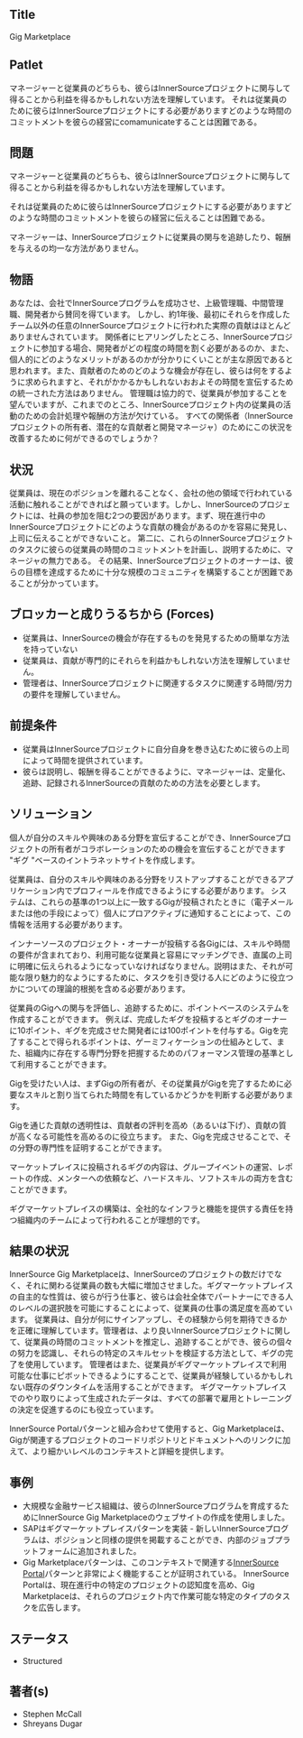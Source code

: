 ## Title

Gig Marketplace

## Patlet  

マネージャーと従業員のどちらも、彼らはInnerSourceプロジェクトに関与して得ることから利益を得るかもしれない方法を理解しています。  それは従業員のために彼らはInnerSourceプロジェクトにする必要がありますどのような時間のコミットメントを彼らの経営にcomamunicateすることは困難である。

## 問題

マネージャーと従業員のどちらも、彼らはInnerSourceプロジェクトに関与して得ることから利益を得るかもしれない方法を理解しています。

それは従業員のために彼らはInnerSourceプロジェクトにする必要がありますどのような時間のコミットメントを彼らの経営に伝えることは困難である。 

マネージャーは、InnerSourceプロジェクトに従業員の関与を追跡したり、報酬を与えるの均一な方法がありません。

## 物語

あなたは、会社でInnerSourceプログラムを成功させ、上級管理職、中間管理職、開発者から賛同を得ています。 しかし、約1年後、最初にそれらを作成したチーム以外の任意のInnerSourceプロジェクトに行われた実際の貢献はほとんどありませんされています。 関係者にヒアリングしたところ、InnerSourceプロジェクトに参加する場合、開発者がどの程度の時間を割く必要があるのか、また、個人的にどのようなメリットがあるのかが分かりにくいことが主な原因であると思われます。また、貢献者のためのどのような機会が存在し、彼らは何をするように求められますと、それがかかるかもしれないおおよその時間を宣伝するための統一された方法はありません。 管理職は協力的で、従業員が参加することを望んでいますが、これまでのところ、InnerSourceプロジェクト内の従業員の活動のための会計処理や報酬の方法が欠けている。 すべての関係者（InnerSourceプロジェクトの所有者、潜在的な貢献者と開発マネージャ）のためにこの状況を改善するために何ができるのでしょうか？

## 状況

従業員は、現在のポジションを離れることなく、会社の他の領域で行われている活動に触れることができればと願っています。しかし、InnerSourceのプロジェクトには、社員の参加を阻む2つの要因があります。まず、現在進行中のInnerSourceプロジェクトにどのような貢献の機会があるのかを容易に発見し、上司に伝えることができないこと。 第二に、これらのInnerSourceプロジェクトのタスクに彼らの従業員の時間のコミットメントを計画し、説明するために、マネージャの無力である。 その結果、InnerSourceプロジェクトのオーナーは、彼らの目標を達成するために十分な規模のコミュニティを構築することが困難であることが分かっています。

## ブロッカーと成りうるちから (Forces)

* 従業員は、InnerSourceの機会が存在するものを発見するための簡単な方法を持っていない
* 従業員は、貢献が専門的にそれらを利益かもしれない方法を理解していません。
* 管理者は、InnerSourceプロジェクトに関連するタスクに関連する時間/労力の要件を理解していません。

## 前提条件

* 従業員はInnerSourceプロジェクトに自分自身を巻き込むために彼らの上司によって時間を提供されています。
* 彼らは説明し、報酬を得ることができるように、マネージャーは、定量化、追跡、記録されるInnerSourceの貢献のための方法を必要とします。

## ソリューション

個人が自分のスキルや興味のある分野を宣伝することができ、InnerSourceプロジェクトの所有者がコラボレーションのための機会を宣伝することができます "ギグ "ベースのイントラネットサイトを作成します。

従業員は、自分のスキルや興味のある分野をリストアップすることができるアプリケーション内でプロフィールを作成できるようにする必要があります。 システムは、これらの基準の1つ以上に一致するGigが投稿されたときに（電子メールまたは他の手段によって）個人にプロアクティブに通知することによって、この情報を活用する必要があります。

インナーソースのプロジェクト・オーナーが投稿する各Gigには、スキルや時間の要件が含まれており、利用可能な従業員と容易にマッチングでき、直属の上司に明確に伝えられるようになっていなければなりません。説明はまた、それが可能な限り魅力的なようにするために、タスクを引き受ける人にどのように役立つかについての理論的根拠を含める必要があります。

従業員のGigへの関与を評価し、追跡するために、ポイントベースのシステムを作成することができます。 例えば、完成したギグを投稿するとギグのオーナーに10ポイント、ギグを完成させた開発者には100ポイントを付与する。Gigを完了することで得られるポイントは、ゲーミフィケーションの仕組みとして、また、組織内に存在する専門分野を把握するためのパフォーマンス管理の基準として利用することができます。

Gigを受けたい人は、まずGigの所有者が、その従業員がGigを完了するために必要なスキルと割り当てられた時間を有しているかどうかを判断する必要があります。

Gigを通じた貢献の透明性は、貢献者の評判を高め（あるいは下げ）、貢献の質が高くなる可能性を高めるのに役立ちます。 また、Gigを完成させることで、その分野の専門性を証明することができます。 

マーケットプレイスに投稿されるギグの内容は、グループイベントの運営、レポートの作成、メンターへの依頼など、ハードスキル、ソフトスキルの両方を含むことができます。

ギグマーケットプレイスの構築は、全社的なインフラと機能を提供する責任を持つ組織内のチームによって行われることが理想的です。

## 結果の状況

InnerSource Gig Marketplaceは、InnerSourceのプロジェクトの数だけでなく、それに関わる従業員の数も大幅に増加させました。ギグマーケットプレイスの自主的な性質は、彼らが行う仕事と、彼らは会社全体でパートナーにできる人のレベルの選択肢を可能にすることによって、従業員の仕事の満足度を高めています。 従業員は、自分が何にサインアップし、その経験から何を期待できるかを正確に理解しています。管理者は、より良いInnerSourceプロジェクトに関して、従業員の時間のコミットメントを推定し、追跡することができ、彼らの個々の努力を認識し、それらの特定のスキルセットを検証する方法として、ギグの完了を使用しています。 管理者はまた、従業員がギグマーケットプレイスで利用可能な仕事にピボットできるようにすることで、従業員が経験しているかもしれない既存のダウンタイムを活用することができます。 ギグマーケットプレイスでのやり取りによって生成されたデータは、すべての部署で雇用とトレーニングの決定を促進するのにも役立っています。

InnerSource Portalパターンと組み合わせて使用すると、Gig Marketplaceは、Gigが関連するプロジェクトのコードリポジトリとドキュメントへのリンクに加えて、より細かいレベルのコンテキストと詳細を提供します。

## 事例

* 大規模な金融サービス組織は、彼らのInnerSourceプログラムを育成するためにInnerSource Gig Marketplaceのウェブサイトの作成を使用しました。
* SAPはギグマーケットプレイスパターンを実装 - 新しいInnerSourceプログラムは、ポジションと同様の提供を掲載することができ、内部のジョブプラットフォームに追加されました。
* Gig Marketplaceパターンは、このコンテキストで関連する[InnerSource Portal](./innersource-portal.md)パターンと非常によく機能することが証明されている。 InnerSource Portalは、現在進行中の特定のプロジェクトの認知度を高め、Gig Marketplaceは、それらのプロジェクト内で作業可能な特定のタイプのタスクを広告します。

## ステータス

* Structured

## 著者(s)

* Stephen McCall
* Shreyans Dugar
